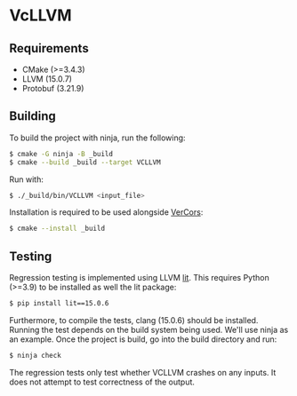 # VcLLVM

## Requirements
- CMake (>=3.4.3)
- LLVM (15.0.7)
- Protobuf (3.21.9)

## Building
To build the project with ninja, run the following:
```bash
$ cmake -G ninja -B _build
$ cmake --build _build --target VCLLVM
```
Run with:
```bash
$ ./_build/bin/VCLLVM <input_file>
```
Installation is required to be used alongside [VerCors](https://github.com/utwente-fmt/vercors):
```bash
$ cmake --install _build
```

## Testing
Regression testing is implemented using LLVM 
[lit](https://llvm.org/docs/CommandGuide/lit.html#local-configuration-files).
This requires Python (>=3.9) to be installed as well the lit package:
```bash
$ pip install lit==15.0.6
```
Furthermore, to compile the tests, clang (15.0.6) should be installed. Running the test depends on the build system being used. We'll use ninja as an example. Once the project is build, go
into the build directory and run:
```bash
$ ninja check
```
The regression tests only test whether VCLLVM crashes on any inputs. It does not attempt to test correctness of the 
output.